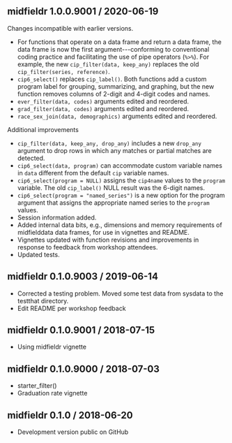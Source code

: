 



## midfieldr 1.0.0.9001 / 2020-06-19

Changes incompatible with earlier versions. 

- For functions that operate on a data frame and return a data frame, the data frame is now the first argument---conforming to conventional coding practice and facilitating the use of pipe operators (`%>%`). For example, the new `cip_filter(data, keep_any)` replaces the old `cip_filter(series, reference)`.  
- `cip6_select()` replaces `cip_label()`. Both functions add a custom program label for grouping, summarizing, and graphing, but the new function removes columns of 2-digit and 4-digit codes and names. 
- `ever_filter(data, codes)` arguments edited and reordered. 
- `grad_filter(data, codes)` arguments edited and reordered.  
- `race_sex_join(data, demographics)` arguments edited and reordered.  

Additional improvements 

- `cip_filter(data, keep_any, drop_any)` includes a new `drop_any` argument to  drop rows in which any matches or partial matches are detected.
- `cip6_select(data, program)` can accommodate custom variable names in `data` different from the default `cip` variable names. 
- `cip6_select(program = NULL)` assigns the `cip4name` values to the `program` variable. The old `cip_label()` NULL result was the 6-digit names. 
- `cip6_select(program = "named_series")` is a new option for the program argument that assigns the appropriate named series to the `program` values. 
- Session information added.   
- Added internal data bits, e.g., dimensions and memory requirements of midfielddata data frames, for use in vignettes and README. 
- Vignettes updated with function revisions and improvements in response to feedback from workshop attendees. 
- Updated tests.





## midfieldr 0.1.0.9003 / 2019-06-14

- Corrected a testing problem. Moved some test data from sysdata to the testthat directory. 
- Edit README per workshop feedback 


## midfieldr 0.1.0.9001 / 2018-07-15

- Using midfieldr vignette 


## midfieldr 0.1.0.9000 / 2018-07-03

- starter_filter() 
- Graduation rate vignette


## midfieldr 0.1.0 / 2018-06-20

- Development version public on GitHub
  
<!-- major.minor.patch.dev -->
<!-- MAJOR version when you make incompatible API changes ->
<!-- MINOR version add functionality in a backwards-compatible manner ->
<!-- PATCH version backwards-compatible bug fixes ->

<!-- ### New features -->

<!-- ### Minor improvements -->

<!-- ### Bug fixes -->

<!-- ### Deprecated -->

<!-- ### Defunct -->
